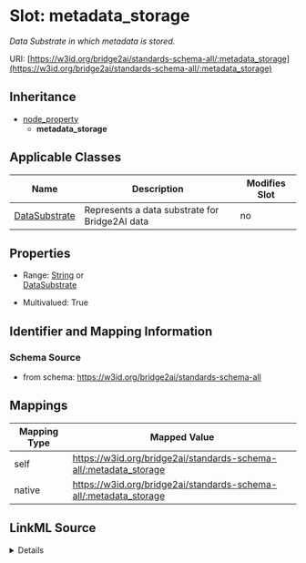 

# Slot: metadata_storage


_Data Substrate in which metadata is stored._





URI: [https://w3id.org/bridge2ai/standards-schema-all/:metadata_storage](https://w3id.org/bridge2ai/standards-schema-all/:metadata_storage)




## Inheritance

* [node_property](node_property.md)
    * **metadata_storage**






## Applicable Classes

| Name | Description | Modifies Slot |
| --- | --- | --- |
| [DataSubstrate](DataSubstrate.md) | Represents a data substrate for Bridge2AI data |  no  |







## Properties

* Range: [String](String.md)&nbsp;or&nbsp;<br />[DataSubstrate](DataSubstrate.md)

* Multivalued: True





## Identifier and Mapping Information







### Schema Source


* from schema: https://w3id.org/bridge2ai/standards-schema-all




## Mappings

| Mapping Type | Mapped Value |
| ---  | ---  |
| self | https://w3id.org/bridge2ai/standards-schema-all/:metadata_storage |
| native | https://w3id.org/bridge2ai/standards-schema-all/:metadata_storage |




## LinkML Source

<details>
```yaml
name: metadata_storage
description: Data Substrate in which metadata is stored.
from_schema: https://w3id.org/bridge2ai/standards-schema-all
rank: 1000
is_a: node_property
domain: NamedThing
alias: metadata_storage
domain_of:
- DataSubstrate
range: string
multivalued: true
any_of:
- range: DataSubstrate
- equals_string: file headers

```
</details>